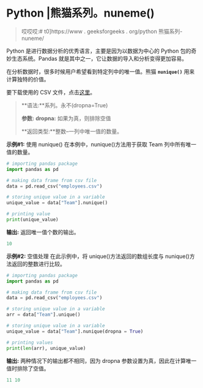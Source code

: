 # Python |熊猫系列。nuneme()

> 哎哎哎:# t0]https://www . geeksforgeeks . org/python 熊猫系列-nuneme/

Python 是进行数据分析的优秀语言，主要是因为以数据为中心的 Python 包的奇妙生态系统。Pandas 就是其中之一，它让数据的导入和分析变得更加容易。

在分析数据时，很多时候用户希望看到特定列中的唯一值。熊猫 **`nunique()`** 用来计算独特的价值。

要下载使用的 CSV 文件，点击[这里](https://media.geeksforgeeks.org/wp-content/uploads/employees.csv)。

> **语法:**系列。永不(dropna=True)
> 
> **参数:**
> **dropna:** 如果为真，则排除空值
> 
> **返回类型:**整数–一列中唯一值的数量。

**示例#1:** 使用 nunique()
在本例中，nunique()方法用于获取 Team 列中所有唯一值的数量。

```py
# importing pandas package
import pandas as pd

# making data frame from csv file
data = pd.read_csv("employees.csv")

# storing unique value in a variable
unique_value = data["Team"].nunique()

# printing value
print(unique_value)
```

**输出:**
返回唯一值个数的输出。

```py
10
```

**示例#2:** 空值处理
在此示例中，将 unique()方法返回的数组长度与 nunique()方法返回的整数进行比较。

```py
# importing pandas package
import pandas as pd

# making data frame from csv file
data = pd.read_csv("employees.csv")

# storing unique value in a variable
arr = data["Team"].unique()

# storing unique value in a variable
unique_value = data["Team"].nunique(dropna = True)

# printing values
print(len(arr), unique_value)
```

**输出:**
两种情况下的输出都不相同，因为 dropna 参数设置为真，因此在计算唯一值时排除了空值。

```py
11 10
```